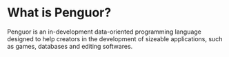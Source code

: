 # What is Penguor?

Penguor is an in-development data-oriented programming language designed to help creators in the development of sizeable applications, such as games, databases and editing softwares.
